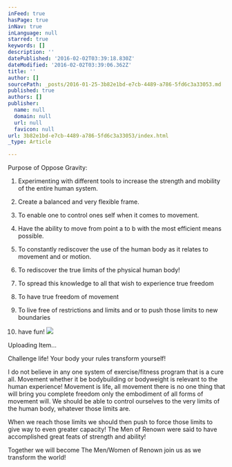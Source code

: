 ```yaml
---
inFeed: true
hasPage: true
inNav: true
inLanguage: null
starred: true
keywords: []
description: ''
datePublished: '2016-02-02T03:39:18.830Z'
dateModified: '2016-02-02T03:39:06.362Z'
title: ''
author: []
sourcePath: _posts/2016-01-25-3b82e1bd-e7cb-4489-a786-5fd6c3a33053.md
published: true
authors: []
publisher:
  name: null
  domain: null
  url: null
  favicon: null
url: 3b82e1bd-e7cb-4489-a786-5fd6c3a33053/index.html
_type: Article

---
```

Purpose of Oppose Gravity:

1) Experimenting with different tools to increase the strength and mobility of the entire human system.

2) Create a balanced and very flexible frame.

3) To enable one to control ones self when it comes to movement.

4) Have the ability to move from point a to b with the most efficient means possible.

5) To constantly rediscover the use of the human body as it relates to movement and or motion.

6) To rediscover the true limits of the physical human body!

7) To spread this knowledge to all that wish to experience true freedom

8) To have true freedom of movement

9) To live free of restrictions and limits and or to push those limits to new boundaries

10) have fun!
![](https://imgflo.herokuapp.com/graph/vahj1ThiexotieMo/3bcfb06c8a3768cbd0b86fde9b62aeab/passthrough.png?height=563&input=https%3A%2F%2Fs3-us-west-2.amazonaws.com%2Fthe-grid-img%2Fp%2F254fcd7977dd3f64400d5c6645c05be92db6a9cf.png&width=750)

Uploading Item...

Challenge life! Your body your rules transform yourself!

I do not believe in any one system of exercise/fitness program that is a cure all. Movement whether it be bodybuilding or bodyweight is relevant to the human experience! Movement is life, all movement there is no one thing that will bring you complete freedom only the embodiment of all forms of movement will. We should be able to control ourselves to the very limits of the human body, whatever those limits are.

When we reach those limits we should then push to force those limits to give way to even greater capacity! The Men of Renown were said to have accomplished great feats of strength and ability!

Together we will become The Men/Women of Renown join us as we transform the world!